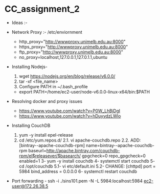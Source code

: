 # CC_assignment_2

* Ideas :-

* Network Proxy :- /etc/enviornment
  - http_proxy="http://wwwproxy.unimelb.edu.au:8000"
  - https_proxy="http://wwwproxy.unimelb.edu.au:8000"
  - ftp_proxy="http://wwwproxy.unimelb.edu.au:8000"
  - no_proxy=localhost,127.0.0.1,127.0.1.1,ubuntu

* Installing Nodejs-
  1. wget https://nodejs.org/en/blog/release/v6.0.0/
  2. tar -xf <file_name>
  3. Configure PATH in ~/.bash_profile
    - export PATH=/home/ec2-user/node-v6.0.0-linux-x64/bin:$PATH
    
* Resolving docker and proxy issues
  - https://www.youtube.com/watch?v=P0W_LhBjDgI
  - https://www.youtube.com/watch?v=hDuyvdzLWlo
  
* Installing CouchDB
  1. yum -y install epel-release
  2. cd /etc/yum.repos.d/
    2.1. vi apache-couchdb.repo
    2.2. ADD:
         [bintray--apache-couchdb-rpm]
         name=bintray--apache-couchdb-rpm
         baseurl=http://apache.bintray.com/couchdb-rpm/el$releasever/$basearch/
         gpgcheck=0
         repo_gpgcheck=0
         enabled=1
  3- yum -y install couchdb
  4- systemctl start couchdb
  5- cd /opt/couchdb
    5.1- vi etc/default.ini
    5.2- CHANGE:
         [chttpd]
         port = 5984
         bind_address = 0.0.0.0
  6- systemctl restart couchdb
  
* Port forwarding - ssh -i ./sins101.pem -N -L 5984:localhost:5984 ec2-user@172.26.38.5
